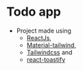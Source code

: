 # Todo app
 - Project made using 
    - [ReactJs](https://create-react-app.dev/),
    - [Material-tailwind](https://www.material-tailwind.com/docs/react/installation),
    - [Tailwindcss](https://tailwindcss.com/) and
    - [react-toastify](https://fkhadra.github.io/react-toastify/introduction)